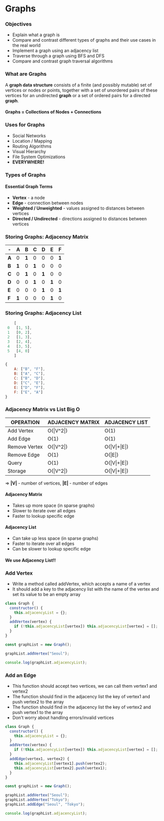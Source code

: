 # Graphs

### Objectives

- Explain what a graph is
- Compare and contrast different types of graphs and their use cases in the real world
- Implement a graph using an adjacency list
- Traverse through a graph using BFS and DFS
- Compare and contrast graph traversal algorithms

### What are Graphs

A **graph data structure** consists of a finite (and possibly mutable) set of vertices or nodes or points, together with a set of unordered pairs of these vertices for an undirected **graph** or a set of ordered pairs for a directed **graph**. 

#### Graphs = Collections of Nodes + Connections

### Uses for Graphs

- Social Networks
- Location / Mapping
- Routing Algorithms
- Visual Hierarchy
- File System Optimizations
- **EVERYWHERE!**

### Types of Graphs

#### Essential Graph Terms

- **Vertex** - a node
- **Edge** - connection between nodes
- **Weighted / Unweighted** - values assigned to distances between vertices
- **Directed / Undirected** - directions assigned to distances between vertices

### Storing Graphs: Adjacency Matrix

| -     | A     | B     | C     | D     | E     | F     |
| ----- | ----- | ----- | ----- | ----- | ----- | ----- |
| **A** | 0     | **1** | 0     | 0     | 0     | **1** |
| **B** | **1** | 0     | **1** | 0     | 0     | 0     |
| **C** | 0     | **1** | 0     | **1** | 0     | 0     |
| **D** | 0     | 0     | **1** | 0     | **1** | 0     |
| **E** | 0     | 0     | 0     | **1** | 0     | **1** |
| **F** | **1** | 0     | 0     | 0     | **1** | 0     |

### Storing Graphs: Adjacency List

```javascript
    [
 0   [1, 5],
 1   [0, 2],
 2   [1, 3],
 3   [2, 4],
 4   [3, 5],
 5   [4, 0]
    ]
```

```javascript
{
    A: ["B", "F"],
    B: ["A", "C"],
    C: ["B", "D"],
    D: ["C", "E"],
    E: ["D", "F"],
    F: ["E", "A"]
}
```

### Adjacency Matrix vs List Big O

| OPERATION     | ADJACENCY MATRIX | ADJACENCY LIST |
| ------------- | ---------------- | -------------- |
| Add Vertex    | O(\|V^2\|)       | O(1)           |
| Add Edge      | O(1)             | O(1)           |
| Remove Vertex | O(\|V^2\|)       | O(\|V\|+\|E\|) |
| Remove Edge   | O(1)             | O(\|E\|)       |
| Query         | O(1)             | O(\|V\|+\|E\|) |
| Storage       | O(\|V^2\|)       | O(\|V\|+\|E\|) |

=> **|V|** - number of vertices, **|E|** - number of edges

#### Adjacency Matrix

- Takes up more space (in sparse graphs)
- Slower to iterate over all edges
- Faster to lookup specific edge

#### Adjacency List

- Can take up less space (in sparse graphs)
- Faster to iterate over all edges
- Can be slower to lookup specific edge

#### We use Adjacency List!!

### Add Vertex

- Write a method called addVertex, which accepts a name of a vertex
- It should add a key to the adjacency list with the name of the vertex and set its value to be an empty array

```javascript
class Graph {
  constructor() {
    this.adjacencyList = {};
  }
  addVertex(vertex) {
    if (!this.adjacencyList[vertex]) this.adjacencyList[vertex] = [];
  }
}

const graphList = new Graph();

graphList.addVertex("Seoul");

console.log(graphList.adjacencyList);
```

### Add an Edge

- This function should accept two vertices, we can call them vertex1 and vertex2
- The function should find in the adjacency list the key of vertex1 and push vertex2 to the array
- The function should find in the adjacency list the key of vertex2 and push vertex1 to the array
- Don't worry about handling errors/invalid vertices

```javascript
class Graph {
  constructor() {
    this.adjacencyList = {};
  }
  addVertex(vertex) {
    if (!this.adjacencyList[vertex]) this.adjacencyList[vertex] = [];
  }
  addEdge(vertex1, vertex2) {
    this.adjacencyList[vertex1].push(vertex2);
    this.adjacencyList[vertex2].push(vertex1);
  }
}

const graphList = new Graph();

graphList.addVertex("Seoul");
graphList.addVertex("Tokyo");
graphList.addEdge("Seoul", "Tokyo");

console.log(graphList.adjacencyList);
```

